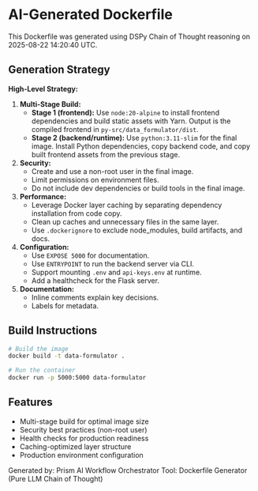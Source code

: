 # AI-Generated Dockerfile

This Dockerfile was generated using DSPy Chain of Thought reasoning on 2025-08-22 14:20:40 UTC.

## Generation Strategy

**High-Level Strategy:**
1. **Multi-Stage Build:**  
   - **Stage 1 (frontend):** Use `node:20-alpine` to install frontend dependencies and build static assets with Yarn. Output is the compiled frontend in `py-src/data_formulator/dist`.
   - **Stage 2 (backend/runtime):** Use `python:3.11-slim` for the final image. Install Python dependencies, copy backend code, and copy built frontend assets from the previous stage.
2. **Security:**  
   - Create and use a non-root user in the final image.
   - Limit permissions on environment files.
   - Do not include dev dependencies or build tools in the final image.
3. **Performance:**  
   - Leverage Docker layer caching by separating dependency installation from code copy.
   - Clean up caches and unnecessary files in the same layer.
   - Use `.dockerignore` to exclude node_modules, build artifacts, and docs.
4. **Configuration:**  
   - Use `EXPOSE 5000` for documentation.
   - Use `ENTRYPOINT` to run the backend server via CLI.
   - Support mounting `.env` and `api-keys.env` at runtime.
   - Add a healthcheck for the Flask server.
5. **Documentation:**  
   - Inline comments explain key decisions.
   - Labels for metadata.

## Build Instructions

```bash
# Build the image
docker build -t data-formulator .

# Run the container
docker run -p 5000:5000 data-formulator
```

## Features

- Multi-stage build for optimal image size
- Security best practices (non-root user)
- Health checks for production readiness
- Caching-optimized layer structure
- Production environment configuration

Generated by: Prism AI Workflow Orchestrator
Tool: Dockerfile Generator (Pure LLM Chain of Thought)
